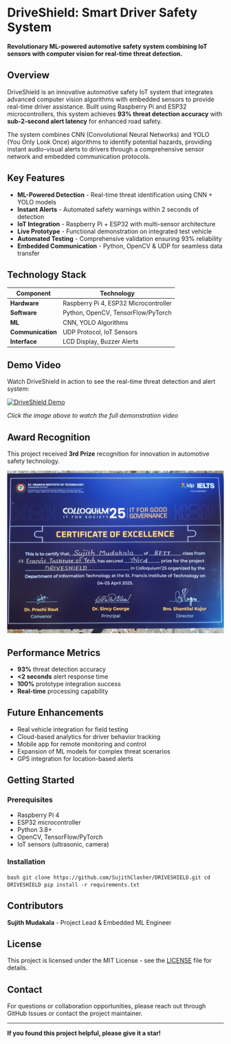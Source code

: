 # DriveShield: Smart Driver Safety System

**Revolutionary ML-powered automotive safety system combining IoT sensors with computer vision for real-time threat detection.**

## Overview

DriveShield is an innovative automotive safety IoT system that integrates advanced computer vision algorithms with embedded sensors to provide real-time driver assistance. Built using Raspberry Pi and ESP32 microcontrollers, this system achieves **93% threat detection accuracy** with **sub-2-second alert latency** for enhanced road safety.

The system combines CNN (Convolutional Neural Networks) and YOLO (You Only Look Once) algorithms to identify potential hazards, providing instant audio-visual alerts to drivers through a comprehensive sensor network and embedded communication protocols.

## Key Features

- **ML-Powered Detection** - Real-time threat identification using CNN + YOLO models
- **Instant Alerts** - Automated safety warnings within 2 seconds of detection
- **IoT Integration** - Raspberry Pi + ESP32 with multi-sensor architecture
- **Live Prototype** - Functional demonstration on integrated test vehicle
- **Automated Testing** - Comprehensive validation ensuring 93% reliability
- **Embedded Communication** - Python, OpenCV & UDP for seamless data transfer

## Technology Stack

| Component | Technology |
|-----------|------------|
| **Hardware** | Raspberry Pi 4, ESP32 Microcontroller |
| **Software** | Python, OpenCV, TensorFlow/PyTorch |
| **ML** | CNN, YOLO Algorithms |
| **Communication** | UDP Protocol, IoT Sensors |
| **Interface** | LCD Display, Buzzer Alerts |

## Demo Video

Watch DriveShield in action to see the real-time threat detection and alert system:

[![DriveShield Demo](https://img.youtube.com/vi/gQ7gk4y4PeM/0.jpg)](https://youtu.be/gQ7gk4y4PeM)

*Click the image above to watch the full demonstration video*

## Award Recognition

This project received **3rd Prize** recognition for innovation in automotive safety technology.

![3rd Prize Certificate](WhatsApp%20Image%202025-04-09%20at%202.52.47%20PM.jpeg)

## Performance Metrics

- **93%** threat detection accuracy
- **<2 seconds** alert response time
- **100%** prototype integration success
- **Real-time** processing capability

## Future Enhancements

- Real vehicle integration for field testing
- Cloud-based analytics for driver behavior tracking
- Mobile app for remote monitoring and control
- Expansion of ML models for complex threat scenarios
- GPS integration for location-based alerts

## Getting Started

### Prerequisites
- Raspberry Pi 4
- ESP32 microcontroller
- Python 3.8+
- OpenCV, TensorFlow/PyTorch
- IoT sensors (ultrasonic, camera)

### Installation
`bash
git clone https://github.com/SujithClasher/DRIVESHIELD.git
cd DRIVESHIELD
pip install -r requirements.txt
`

## Contributors

**Sujith Mudakala** - Project Lead & Embedded ML Engineer

## License

This project is licensed under the MIT License - see the [LICENSE](LICENSE) file for details.

## Contact

For questions or collaboration opportunities, please reach out through GitHub Issues or contact the project maintainer.

---

**If you found this project helpful, please give it a star!**




